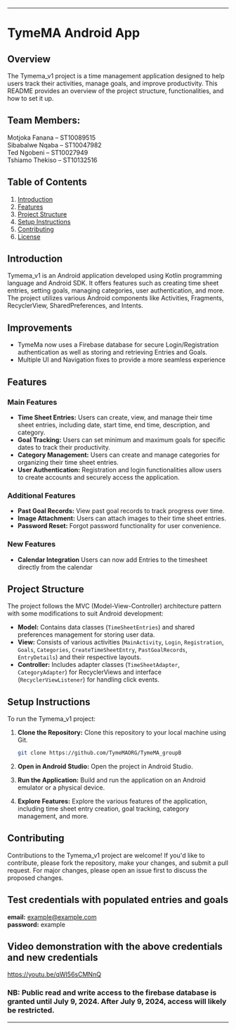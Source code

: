 

---

# TymeMA Android App

## Overview

The Tymema_v1 project is a time management application designed to help users track their activities, manage goals, and improve productivity. This README provides an overview of the project structure, functionalities, and how to set it up.

## Team Members:
Motjoka Fanana – ST10089515 <br />
Sibabalwe Nqaba – ST10047982 <br />
Ted Ngobeni – ST10027949 <br />
Tshiamo Thekiso – ST10132516 <br />

## Table of Contents

1. [Introduction](#introduction)
2. [Features](#features)
3. [Project Structure](#project-structure)
4. [Setup Instructions](#setup-instructions)
5. [Contributing](#contributing)
6. [License](#license)

## Introduction

Tymema_v1 is an Android application developed using Kotlin programming language and Android SDK. It offers features such as creating time sheet entries, setting goals, managing categories, user authentication, and more. The project utilizes various Android components like Activities, Fragments, RecyclerView, SharedPreferences, and Intents.

## Improvements

- TymeMa now uses a Firebase database for secure Login/Registration authentication as well as storing and retrieving Entries and Goals.
- Multiple UI and Navigation fixes to provide a more seamless experience

## Features

### Main Features

- **Time Sheet Entries:** Users can create, view, and manage their time sheet entries, including date, start time, end time, description, and category.
- **Goal Tracking:** Users can set minimum and maximum goals for specific dates to track their productivity.
- **Category Management:** Users can create and manage categories for organizing their time sheet entries.
- **User Authentication:** Registration and login functionalities allow users to create accounts and securely access the application.

### Additional Features

- **Past Goal Records:** View past goal records to track progress over time.
- **Image Attachment:** Users can attach images to their time sheet entries.
- **Password Reset:** Forgot password functionality for user convenience.

### New Features
- **Calendar Integration** Users can now add Entries to the timesheet directly from the calendar

## Project Structure

The project follows the MVC (Model-View-Controller) architecture pattern with some modifications to suit Android development:

- **Model:** Contains data classes (`TimeSheetEntries`) and shared preferences management for storing user data.
- **View:** Consists of various activities (`MainActivity`, `Login`, `Registration`, `Goals`, `Categories`, `CreateTimeSheetEntry`, `PastGoalRecords`, `EntryDetails`) and their respective layouts.
- **Controller:** Includes adapter classes (`TimeSheetAdapter`, `CategoryAdapter`) for RecyclerViews and interface (`RecyclerViewListener`) for handling click events.

## Setup Instructions

To run the Tymema_v1 project:

1. **Clone the Repository:** Clone this repository to your local machine using Git.
   ```bash
   git clone https://github.com/TymeMAORG/TymeMA_groupB
   ```

2. **Open in Android Studio:** Open the project in Android Studio.

3. **Run the Application:** Build and run the application on an Android emulator or a physical device.

4. **Explore Features:** Explore the various features of the application, including time sheet entry creation, goal tracking, category management, and more.

## Contributing

Contributions to the Tymema_v1 project are welcome! If you'd like to contribute, please fork the repository, make your changes, and submit a pull request. For major changes, please open an issue first to discuss the proposed changes.

## Test credentials with populated entries and goals
**email:** example@example.com\
**password:** example

## Video demonstration with the above credentials and new credentials
https://youtu.be/qWI56sCMNnQ

### NB: Public read and write access to the firebase database is granted until July 9, 2024. After July 9, 2024, access will likely be restricted.


---
